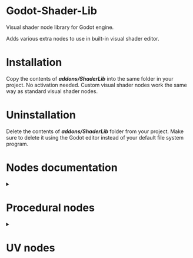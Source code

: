 # Godot-Shader-Lib
Visual shader node library for Godot engine.

Adds various extra nodes to use in built-in visual shader editor.
# Installation
Copy the contents of **_addons/ShaderLib_** into the same folder in your project. No activation needed. Custom visual shader nodes work the same way as standard visual shader nodes.
# Uninstallation
Delete the contents of **_addons/ShaderLib_** folder from your project. Make sure to delete it using the Godot editor instead of your default file system program.
# Nodes documentation
<details>
<summary><h1>Procedural nodes</h1></summary>
<details>
<summary><h2>Noise</h2></summary>
<details>
<summary><h3>Voronoi node</h3></summary>
Generates a Voronoi or Worley noise based on input UV. Voronoi noise is generated by calculating distances between a pixel and a lattice of points. By offsetting these points by a pseudo-random number, controlled by **_angle offset_**, a cluster of cells can be generated.
  
**Inputs**
|Name|Type|Binding|Description|
|---|---|---|---|
|uv|vec2|UV|Input UV value|
|cell density|float|none|Density of generated cells|
|angle offset|float|none|Offset values for points|
  
**Outputs**
|Name|Type|Binding|Description|
|---|---|---|---|
|output|float|None|Output noise value|
|cells|float|None|Raw cell data|
___
</details>
</details>
</details>
<details>
<summary><h1>UV nodes</h1></summary>
<details>
<summary><h3>Flipbook node</h3></summary>
Creates a flipbook, or texture sheet animation, of the UVs supplied to input UV. The amount of tiles on the sheet are defined by the values of the inputs **_rows_** and **_columns_**.
This node can be used to create a texture animation functionality, commonly used for particle effects and sprites, by supplying Time to the input Tile and outputting to the UV input slot of a Texture Sampler.

**Inputs**
|Name|Type|Binding|Description|
|---|---|---|---|
|uv|vec2|UV|Input UV value|
|rows|int|none|Amount of horizontal tiles in texture sheet|
|columns|int|none|Amount of vertical tiles in texture sheet|
|start frame|int|none|Start tile index texture sheet|
|end frame|int|none|End tile index texture sheet|
|anim speed|float|none|Animation speed|

**Outputs**
|Name|Type|Binding|Description|
|---|---|---|---|
|uv|vec2|None|Output UV value|
___
</details>
<details>
<summary><h3>Radial Shear node</h3></summary>
Applies a radial shear warping effect similar to a wave to the value of input UV.

**Inputs**
|Name|Type|Binding|Description|
|---|---|---|---|
|uv|vec2|UV|Input UV value|
|center|vec2|none|Center reference point|
|strength|float|none|Strength of the effect|
|offset|vec2|none|Individual channel offsets|

**Outputs**
|Name|Type|Binding|Description|
|---|---|---|---|
|uv|vec2|None|Output UV value|
___
</details>
<details>
<summary><h3>Rotate node</h3></summary>
Rotates value of input UV around a reference point defined by input **_center_** by the amount of input **_rotation_**.

**Inputs**
|Name|Type|Binding|Description|
|---|---|---|---|
|uv|vec2|UV|Input UV value|
|center|vec2|none|Center reference point|
|rotation|float|none|Rotation amount in radians|
|use degrees|bool|none|Use degrees instead of radians for **_rotation_** amount|

**Outputs**
|Name|Type|Binding|Description|
|---|---|---|---|
|uv|vec2|None|Output UV value|
___
</details>
<details>
<summary><h3>Spherize node</h3></summary>
Applies a spherical warping effect similar to a fisheye camera lens to the value of input UV.

**Inputs**
|Name|Type|Binding|Description|
|---|---|---|---|
|uv|vec2|UV|Input UV value|
|center|vec2|none|Center reference point|
|strength|float|none|Strength of the effect|
|offset|vec2|none|Individual channel offsets|

**Outputs**
|Name|Type|Binding|Description|
|---|---|---|---|
|uv|vec2|None|Output UV value|
___
</details>
<details>
<summary><h3>Tiling and Offset node</h3></summary>
Tiles and offsets the value of input UV by the inputs **_tiling_** and **_offset_** respectively. This is commonly used for detail maps and scrolling textures over TIME.

**Inputs**
|Name|Type|Binding|Description|
|---|---|---|---|
|uv|vec2|UV|Input UV value|
|tiling|vec2|none|Amount of tiling to apply per channel|
|offset|vec2|none|Amount of offset to apply per channel|

**Outputs**
|Name|Type|Binding|Description|
|---|---|---|---|
|uv|vec2|None|Output UV value|
___
</details>
<details>
<summary><h3>Twirl node</h3></summary>
Applies a twirl warping effect similar to a black hole to the value of input UV.

**Inputs**
|Name|Type|Binding|Description|
|---|---|---|---|
|uv|vec2|UV|Input UV value|
|center|vec2|none|Center reference point|
|strength|float|none|Strength of the effect|
|offset|vec2|none|Individual channel offsets|

**Outputs**
|Name|Type|Binding|Description|
|---|---|---|---|
|uv|vec2|None|Output UV value|
___
</details>
</details>